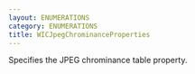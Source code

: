 ```yaml
---
layout: ENUMERATIONS
category: ENUMERATIONS
title: WICJpegChrominanceProperties
---
```


Specifies the JPEG chrominance table property.
